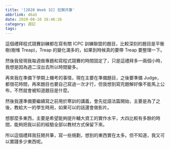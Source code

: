 ```yaml
---
title: '[2020 Week 32] 狂開共筆'
abbrlink: 46a5
date: 2020-08-10 16:46:26
category: 週記
tags:
---
```

這個禮拜程式競賽訓練都在寫有關 ICPC 訓練聯盟的題目，比較深刻的題目是平衡樹(樹堆 Treap)，Treap 的變化滿多的，如果到時候真的要帶 Treap 要整理一下。
<!-- more -->
然後我發現我每週做專題和寫程式競賽的時間固定了，只是這禮拜多一兩個小時，我想是因為週二沒出去所以時間變多。

再來我在準備下學期上機考的事情，現在主要在準備題目，之後要準備 Judge，都很花時間，再來題目也要自己寫過一次才行，但我想到寫完題解好像不能馬上公布，不然就會被知道題目是什麼。

然後我還準備要繼續寫之前用於寒訓的講義，會先從語法篇開始，主要是為了之後，教給大一的學生時用，如果可以的話還會做影片。

想那麼多東西，主要是希望能夠提升輔大資工的實作水平，大四比較有多餘的時間，能夠把我以前的經驗全部以教材方式保留下來。

所以這個禮拜我狂開共筆，寫一些規劃，想到的東西實在太多。但不知道，我又可以實踐多少東西呢。